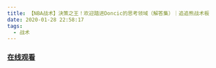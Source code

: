 ```yaml
---
title: 【NBA战术】決策之王！欢迎踏进Doncic的思考领域（解答集）｜追追熊战术板
date: 2020-01-28 22:58:17
tags:
  - 战术
---
```


### <a href="https://www.weibo.com/tv/v/IrAfeERSK?fid=1034:4465741085212675" target="_blank">在线观看</a>

